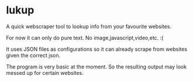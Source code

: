 # lukup
A quick webscraper tool to lookup info from your favourite websites.

For now it can only do pure text. No image,javascript,video,etc. :(

It uses JSON files as configurations so it can already scrape from websites given the correct json.

The program is very basic at the moment. So the resulting output may look messed up for certain websites.
